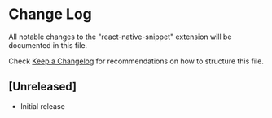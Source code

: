 # Change Log
All notable changes to the "react-native-snippet" extension will be documented in this file.

Check [Keep a Changelog](http://keepachangelog.com/) for recommendations on how to structure this file.

## [Unreleased]
- Initial release